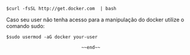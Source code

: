 ```
$curl -fsSL http://get.docker.com  | bash
```


Caso seu user não tenha acesso para a manipulação do docker utilize o comando sudo:
```
$sudo usermod -aG docker your-user
```
								~~end~~

